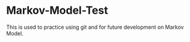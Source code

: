 # Markov-Model-Test

This is used to practice using git and for future development on Markov Model.
